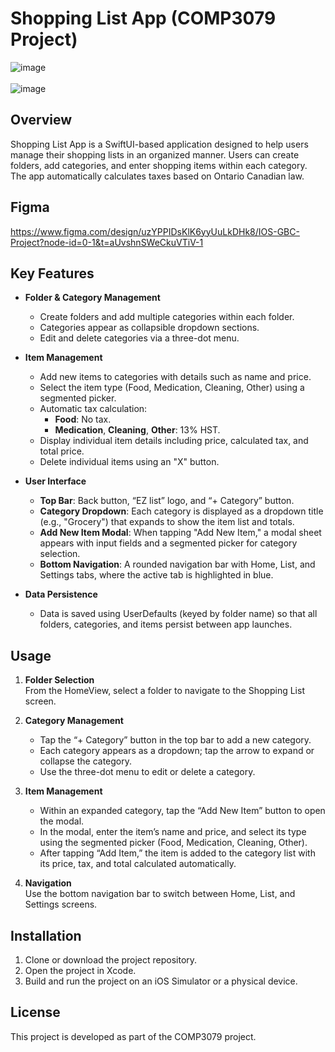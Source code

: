 # Shopping List App (COMP3079 Project)
![image](https://github.com/user-attachments/assets/5398a668-db37-4e14-904a-d73119b2d27a)
<br><br>
![image](https://github.com/user-attachments/assets/f215f744-f7d8-404a-9767-5ea65beda355)

## Overview
Shopping List App is a SwiftUI-based application designed to help users manage their shopping lists in an organized manner. Users can create folders, add categories, and enter shopping items within each category. The app automatically calculates taxes based on Ontario Canadian law.


## Figma
https://www.figma.com/design/uzYPPIDsKlK6yyUuLkDHk8/IOS-GBC-Project?node-id=0-1&t=aUvshnSWeCkuVTiV-1


## Key Features
- **Folder & Category Management**
  - Create folders and add multiple categories within each folder.
  - Categories appear as collapsible dropdown sections.
  - Edit and delete categories via a three-dot menu.

- **Item Management**
  - Add new items to categories with details such as name and price.
  - Select the item type (Food, Medication, Cleaning, Other) using a segmented picker.
  - Automatic tax calculation:
    - **Food**: No tax.
    - **Medication**, **Cleaning**, **Other**: 13% HST.
  - Display individual item details including price, calculated tax, and total price.
  - Delete individual items using an "X" button.

- **User Interface**
  - **Top Bar**: Back button, “EZ list” logo, and “+ Category” button.
  - **Category Dropdown**: Each category is displayed as a dropdown title (e.g., "Grocery") that expands to show the item list and totals.
  - **Add New Item Modal**: When tapping "Add New Item," a modal sheet appears with input fields and a segmented picker for category selection.
  - **Bottom Navigation**: A rounded navigation bar with Home, List, and Settings tabs, where the active tab is highlighted in blue.

- **Data Persistence**
  - Data is saved using UserDefaults (keyed by folder name) so that all folders, categories, and items persist between app launches.

## Usage

1. **Folder Selection**  
   From the HomeView, select a folder to navigate to the Shopping List screen.

2. **Category Management**  
   - Tap the “+ Category” button in the top bar to add a new category.
   - Each category appears as a dropdown; tap the arrow to expand or collapse the category.
   - Use the three-dot menu to edit or delete a category.

3. **Item Management**  
   - Within an expanded category, tap the “Add New Item” button to open the modal.
   - In the modal, enter the item’s name and price, and select its type using the segmented picker (Food, Medication, Cleaning, Other).
   - After tapping “Add Item,” the item is added to the category list with its price, tax, and total calculated automatically.

4. **Navigation**  
   Use the bottom navigation bar to switch between Home, List, and Settings screens.

## Installation

1. Clone or download the project repository.
2. Open the project in Xcode.
3. Build and run the project on an iOS Simulator or a physical device.

## License
This project is developed as part of the COMP3079 project.
